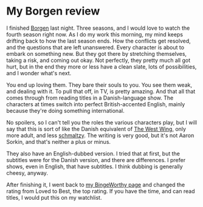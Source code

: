 # My Borgen review
I finished <a href="http://bingeworthy.io/tv/?id=https%3A%2F%2Fwww.metacritic.com%2Ftv%2Fborgen">Borgen</a> last night. Three seasons, and I would love to watch the fourth season right now. As I do my work this morning, my mind keeps drifting back to how the last season ends. How the conflicts get resolved, and the questions that are left unanswered. Every character is about to embark on something new. But they got there by stretching themselves, taking a risk, and coming out okay. Not perfectly, they pretty much all got hurt, but in the end they more or less have a clean slate, lots of possibilities, and I wonder what's next.  

You end up loving them. They bare their souls to you. You see them weak, and dealing with it. To pull that off, in TV, is pretty amazing. And that all that comes through from reading titles in a Danish-language show. The characters at times switch into perfect British-accented English, mainly because they're doing something international. 

No spoilers, so I can't tell you the roles the various characters play, but I will say that this is sort of like the Danish equivalent of <a href="https://en.wikipedia.org/wiki/The_West_Wing">The West Wing</a>, only more adult, and less <a href="http://thesaurus.land/?word=schmaltzy">schmaltzy</a>. The writing is very good, but it's not Aaron Sorkin, and that's neither a plus or minus. 

They also have an English-dubbed version. I tried that at first, but the subtitles were for the Danish version, and there are differences. I prefer shows, even in English, that have subtitles. I think dubbing is generally cheesy, anyway.

After finishing it, I went back to <a href="http://my.bingeworthy.io/davewiner/">my BingeWorthy page</a> and changed the rating from Loved to Best, the top rating. If you have the time, and can read titles, I would put this on my watchlist. 

